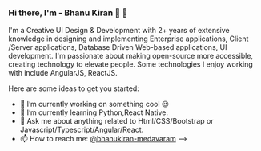 ### Hi there, I'm - Bhanu Kiran 👋 👋

I'm a Creative UI Design & Development with 2+ years of extensive knowledge in designing and implementing Enterprise applications, Client /Server applications, Database Driven Web-based applications, UI development. I'm passionate about making open-source more accessible, creating technology to elevate people. Some technologies I enjoy working with include AngularJS, ReactJS.

Here are some ideas to get you started:

- 🔭 I’m currently working on something cool 😉
- 🌱 I’m currently learning Python,React Native.
- 💬 Ask me about anything related to Html/CSS/Bootstrap or Javascript/Typescript/Angular/React.
- 📫 How to reach me: [@bhanukiran-medavaram](https://www.linkedin.com/in/bhanukiran-medavaram/)
-->
